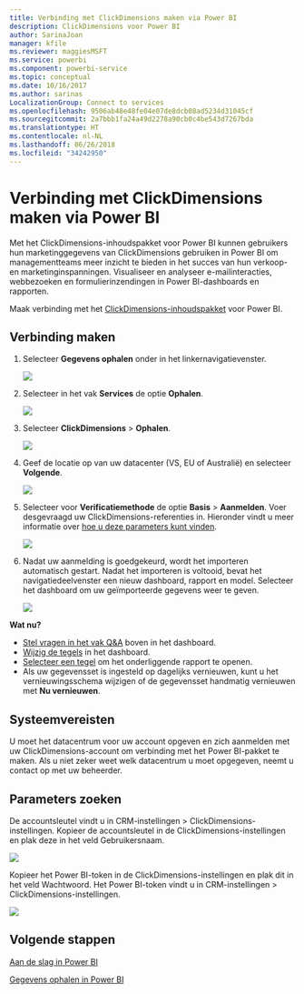 ```yaml
---
title: Verbinding met ClickDimensions maken via Power BI
description: ClickDimensions voor Power BI
author: SarinaJoan
manager: kfile
ms.reviewer: maggiesMSFT
ms.service: powerbi
ms.component: powerbi-service
ms.topic: conceptual
ms.date: 10/16/2017
ms.author: sarinas
LocalizationGroup: Connect to services
ms.openlocfilehash: 9506ab48e48fe04e07de8dcb08ad5234d31045cf
ms.sourcegitcommit: 2a7bbb1fa24a49d2278a90cb0c4be543d7267bda
ms.translationtype: HT
ms.contentlocale: nl-NL
ms.lasthandoff: 06/26/2018
ms.locfileid: "34242950"
---
```

# <a name="connect-to-clickdimensions-with-power-bi"></a>Verbinding met ClickDimensions maken via Power BI
Met het ClickDimensions-inhoudspakket voor Power BI kunnen gebruikers hun marketinggegevens van ClickDimensions gebruiken in Power BI om managementteams meer inzicht te bieden in het succes van hun verkoop- en marketinginspanningen. Visualiseer en analyseer e-mailinteracties, webbezoeken en formulierinzendingen in Power BI-dashboards en rapporten.

Maak verbinding met het [ClickDimensions-inhoudspakket](https://app.powerbi.com/getdata/services/click-dimensions) voor Power BI.

## <a name="how-to-connect"></a>Verbinding maken
1. Selecteer **Gegevens ophalen** onder in het linkernavigatievenster.
   
   ![](media/service-connect-to-clickdimensions/getdata.png)
2. Selecteer in het vak **Services** de optie **Ophalen**.
   
   ![](media/service-connect-to-clickdimensions/services.png)
3. Selecteer **ClickDimensions** \> **Ophalen**.
   
   ![](media/service-connect-to-clickdimensions/clickdimensions.png)
4. Geef de locatie op van uw datacenter (VS, EU of Australië) en selecteer **Volgende**.
   
   ![](media/service-connect-to-clickdimensions/params.png)
5. Selecteer voor **Verificatiemethode** de optie **Basis** \> **Aanmelden**. Voer desgevraagd uw ClickDimensions-referenties in. Hieronder vindt u meer informatie over [hoe u deze parameters kunt vinden](#FindingParams).
   
    ![](media/service-connect-to-clickdimensions/creds.png)
6. Nadat uw aanmelding is goedgekeurd, wordt het importeren automatisch gestart. Nadat het importeren is voltooid, bevat het navigatiedeelvenster een nieuw dashboard, rapport en model. Selecteer het dashboard om uw geïmporteerde gegevens weer te geven.
   
     ![](media/service-connect-to-clickdimensions/dashboard.png)

**Wat nu?**

* [Stel vragen in het vak Q&A](power-bi-q-and-a.md) boven in het dashboard.
* [Wijzig de tegels](service-dashboard-edit-tile.md) in het dashboard.
* [Selecteer een tegel](service-dashboard-tiles.md) om het onderliggende rapport te openen.
* Als uw gegevensset is ingesteld op dagelijks vernieuwen, kunt u het vernieuwingsschema wijzigen of de gegevensset handmatig vernieuwen met **Nu vernieuwen**.

## <a name="system-requirements"></a>Systeemvereisten
U moet het datacentrum voor uw account opgeven en zich aanmelden met uw ClickDimensions-account om verbinding met het Power BI-pakket te maken. Als u niet zeker weet welk datacentrum u moet opgegeven, neemt u contact op met uw beheerder.

<a name="FindingParams"></a>

## <a name="finding-parameters"></a>Parameters zoeken
De accountsleutel vindt u in CRM-instellingen \> ClickDimensions-instellingen. Kopieer de accountsleutel in de ClickDimensions-instellingen en plak deze in het veld Gebruikersnaam.  

![](media/service-connect-to-clickdimensions/crm.png)  

Kopieer het Power BI-token in de ClickDimensions-instellingen en plak dit in het veld Wachtwoord. Het Power BI-token vindt u in CRM-instellingen \> ClickDimensions-instellingen.  

![](media/service-connect-to-clickdimensions/crm2.png)  

## <a name="next-steps"></a>Volgende stappen
[Aan de slag in Power BI](service-get-started.md)

[Gegevens ophalen in Power BI](service-get-data.md)

